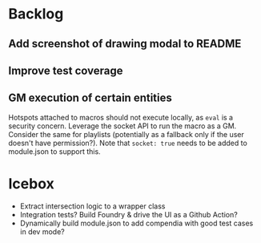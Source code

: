 # Backlog

## Add screenshot of drawing modal to README

## Improve test coverage

## GM execution of certain entities

Hotspots attached to macros should not execute locally, as `eval` is a security concern. Leverage the socket API to run the macro as a GM. Consider the same for playlists (potentially as a fallback only if the user doesn't have permission?). Note that `socket: true` needs to be added to module.json to support this.

# Icebox

- Extract intersection logic to a wrapper class
- Integration tests? Build Foundry & drive the UI as a Github Action?
- Dynamically build module.json to add compendia with good test cases in dev mode?
